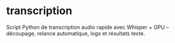 # transcription
Script Python de transcription audio rapide avec Whisper + GPU – découpage, relance automatique, logs et résultats texte.
